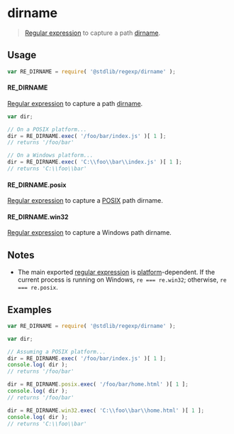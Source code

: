 dirname
===

> [Regular expression][regexp] to capture a path [dirname][dirname].


<!-- <usage> -->

## Usage

``` javascript
var RE_DIRNAME = require( '@stdlib/regexp/dirname' );
```

#### RE_DIRNAME

[Regular expression][regexp] to capture a path [dirname][dirname]. 

``` javascript
var dir;

// On a POSIX platform...
dir = RE_DIRNAME.exec( '/foo/bar/index.js' )[ 1 ];
// returns '/foo/bar'

// On a Windows platform...
dir = RE_DIRNAME.exec( 'C:\\foo\\bar\\index.js' )[ 1 ];
// returns 'C:\\foo\\bar'
```


#### RE_DIRNAME.posix

[Regular expression][regexp-dirname-posix] to capture a [POSIX][posix] path dirname.


#### RE_DIRNAME.win32

[Regular expression][regexp-dirname-windows] to capture a Windows path dirname.

<!-- </usage> -->


<!-- <notes> -->

## Notes

* The main exported [regular expression][regexp] is [platform][platform]-dependent. If the current process is running on Windows, `re === re.win32`; otherwise, `re === re.posix`.

<!-- </notes> -->


<!-- <examples> -->

## Examples

``` javascript
var RE_DIRNAME = require( '@stdlib/regexp/dirname' );

var dir;

// Assuming a POSIX platform...
dir = RE_DIRNAME.exec( '/foo/bar/index.js' )[ 1 ];
console.log( dir );
// returns '/foo/bar'

dir = RE_DIRNAME.posix.exec( '/foo/bar/home.html' )[ 1 ];
console.log( dir );
// returns '/foo/bar'

dir = RE_DIRNAME.win32.exec( 'C:\\foo\\bar\\home.html' )[ 1 ];
console.log( dir );
// returns 'C:\\foo\\bar'
```

<!-- </examples> -->


<!-- <links> -->

[regexp]: https://developer.mozilla.org/en-US/docs/Web/JavaScript/Guide/Regular_Expressions
[dirname]: https://en.wikipedia.org/wiki/Dirname
[posix]: https://en.wikipedia.org/wiki/POSIX

<!-- FIXME: links -->

[platform]: https://github.com/kgryte/node-check-if-windows
[regexp-dirname-posix]: https://github.com/kgryte/regex-dirname-posix
[regexp-dirname-windows]: https://github.com/kgryte/regex-dirname-windows

<!-- </links> -->
